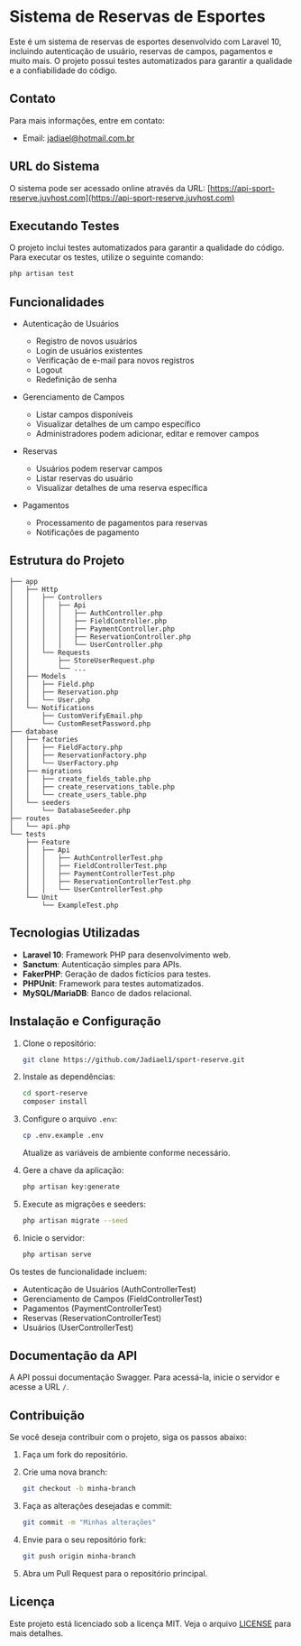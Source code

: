 # Sistema de Reservas de Esportes

Este é um sistema de reservas de esportes desenvolvido com Laravel 10, incluindo autenticação de usuário, reservas de campos, pagamentos e muito mais. O projeto possui testes automatizados para garantir a qualidade e a confiabilidade do código.

## Contato

Para mais informações, entre em contato:

- Email: [jadiael@hotmail.com.br](mailto:jadiael@hotmail.com.br)

## URL do Sistema

O sistema pode ser acessado online através da URL: [https://api-sport-reserve.juvhost.com](https://api-sport-reserve.juvhost.com)

## Executando Testes

O projeto inclui testes automatizados para garantir a qualidade do código. Para executar os testes, utilize o seguinte comando:

```sh
php artisan test
```

## Funcionalidades

- Autenticação de Usuários
  - Registro de novos usuários
  - Login de usuários existentes
  - Verificação de e-mail para novos registros
  - Logout
  - Redefinição de senha

- Gerenciamento de Campos
  - Listar campos disponíveis
  - Visualizar detalhes de um campo específico
  - Administradores podem adicionar, editar e remover campos

- Reservas
  - Usuários podem reservar campos
  - Listar reservas do usuário
  - Visualizar detalhes de uma reserva específica

- Pagamentos
  - Processamento de pagamentos para reservas
  - Notificações de pagamento

## Estrutura do Projeto

```plaintext
├── app
│   ├── Http
│   │   ├── Controllers
│   │   │   ├── Api
│   │   │   │   ├── AuthController.php
│   │   │   │   ├── FieldController.php
│   │   │   │   ├── PaymentController.php
│   │   │   │   ├── ReservationController.php
│   │   │   │   └── UserController.php
│   │   └── Requests
│   │       ├── StoreUserRequest.php
│   │       └── ...
│   ├── Models
│   │   ├── Field.php
│   │   ├── Reservation.php
│   │   └── User.php
│   └── Notifications
│       ├── CustomVerifyEmail.php
│       └── CustomResetPassword.php
├── database
│   ├── factories
│   │   ├── FieldFactory.php
│   │   ├── ReservationFactory.php
│   │   └── UserFactory.php
│   ├── migrations
│   │   ├── create_fields_table.php
│   │   ├── create_reservations_table.php
│   │   └── create_users_table.php
│   └── seeders
│       └── DatabaseSeeder.php
├── routes
│   └── api.php
└── tests
    ├── Feature
    │   ├── Api
    │   │   ├── AuthControllerTest.php
    │   │   ├── FieldControllerTest.php
    │   │   ├── PaymentControllerTest.php
    │   │   ├── ReservationControllerTest.php
    │   │   └── UserControllerTest.php
    └── Unit
        └── ExampleTest.php
```

## Tecnologias Utilizadas

- **Laravel 10**: Framework PHP para desenvolvimento web.
- **Sanctum**: Autenticação simples para APIs.
- **FakerPHP**: Geração de dados fictícios para testes.
- **PHPUnit**: Framework para testes automatizados.
- **MySQL/MariaDB**: Banco de dados relacional.

## Instalação e Configuração

1. Clone o repositório:

    ```sh
    git clone https://github.com/Jadiael1/sport-reserve.git
    ```

2. Instale as dependências:

    ```sh
    cd sport-reserve
    composer install
    ```

3. Configure o arquivo `.env`:

    ```sh
    cp .env.example .env
    ```

    Atualize as variáveis de ambiente conforme necessário.

4. Gere a chave da aplicação:

    ```sh
    php artisan key:generate
    ```

5. Execute as migrações e seeders:

    ```sh
    php artisan migrate --seed
    ```

6. Inicie o servidor:

    ```sh
    php artisan serve
    ```

Os testes de funcionalidade incluem:

- Autenticação de Usuários (AuthControllerTest)
- Gerenciamento de Campos (FieldControllerTest)
- Pagamentos (PaymentControllerTest)
- Reservas (ReservationControllerTest)
- Usuários (UserControllerTest)

## Documentação da API

A API possui documentação Swagger. Para acessá-la, inicie o servidor e acesse a URL `/`.

## Contribuição

Se você deseja contribuir com o projeto, siga os passos abaixo:

1. Faça um fork do repositório.
2. Crie uma nova branch:

    ```sh
    git checkout -b minha-branch
    ```

3. Faça as alterações desejadas e commit:

    ```sh
    git commit -m "Minhas alterações"
    ```

4. Envie para o seu repositório fork:

    ```sh
    git push origin minha-branch
    ```

5. Abra um Pull Request para o repositório principal.

## Licença

Este projeto está licenciado sob a licença MIT. Veja o arquivo [LICENSE](LICENSE) para mais detalhes.
